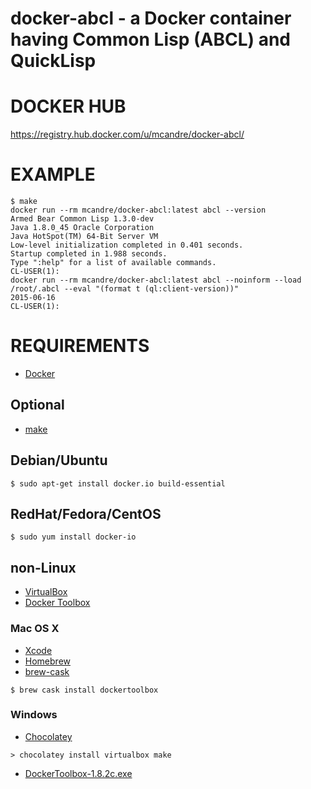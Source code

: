 # docker-abcl - a Docker container having Common Lisp (ABCL) and QuickLisp

# DOCKER HUB

https://registry.hub.docker.com/u/mcandre/docker-abcl/

# EXAMPLE

```
$ make
docker run --rm mcandre/docker-abcl:latest abcl --version
Armed Bear Common Lisp 1.3.0-dev
Java 1.8.0_45 Oracle Corporation
Java HotSpot(TM) 64-Bit Server VM
Low-level initialization completed in 0.401 seconds.
Startup completed in 1.988 seconds.
Type ":help" for a list of available commands.
CL-USER(1):
docker run --rm mcandre/docker-abcl:latest abcl --noinform --load /root/.abcl --eval "(format t (ql:client-version))"
2015-06-16
CL-USER(1):
```

# REQUIREMENTS

* [Docker](https://www.docker.com/)

## Optional

* [make](http://www.gnu.org/software/make/)

## Debian/Ubuntu

```
$ sudo apt-get install docker.io build-essential
```

## RedHat/Fedora/CentOS

```
$ sudo yum install docker-io
```

## non-Linux

* [VirtualBox](https://www.virtualbox.org/)
* [Docker Toolbox](https://www.docker.com/toolbox)

### Mac OS X

* [Xcode](http://itunes.apple.com/us/app/xcode/id497799835?ls=1&mt=12)
* [Homebrew](http://brew.sh/)
* [brew-cask](http://caskroom.io/)

```
$ brew cask install dockertoolbox
```

### Windows

* [Chocolatey](https://chocolatey.org/)

```
> chocolatey install virtualbox make
```

* [DockerToolbox-1.8.2c.exe](https://github.com/docker/toolbox/releases/download/v1.8.2c/DockerToolbox-1.8.2c.exe)

